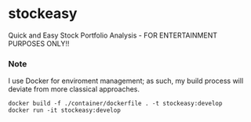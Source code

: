 # stockeasy
Quick and Easy Stock Portfolio Analysis - FOR ENTERTAINMENT PURPOSES ONLY!!

### Note
I use Docker for enviroment management; as such, my build process will deviate from more classical approaches. 

```
docker build -f ./container/dockerfile . -t stockeasy:develop
docker run -it stockeasy:develop
```
